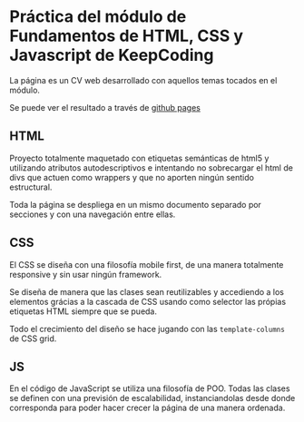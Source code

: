 # Práctica del módulo de Fundamentos de HTML, CSS y Javascript de KeepCoding
La página es un CV web desarrollado con aquellos temas tocados en el módulo. 

Se puede ver el resultado a través de [github pages](https://nauelg.github.io/kcW02_Fundamentos-HTML-CSS-JS/)

## HTML
Proyecto totalmente maquetado con etiquetas semánticas de html5 y utilizando atributos autodescriptivos e intentando no sobrecargar el html de divs que actuen como wrappers y que no aporten ningún sentido estructural.

Toda la página se despliega en un mismo documento separado por secciones y con una navegación entre ellas.

## CSS
El CSS se diseña con una filosofía mobile first, de una manera totalmente responsive y sin usar ningún framework.

Se diseña de manera que las clases sean reutilizables y accediendo a los elementos grácias a la cascada de CSS usando como selector las própias etiquetas HTML siempre que se pueda.

Todo el crecimiento del diseño se hace jugando con las `template-columns` de CSS grid.

## JS
En el código de JavaScript se utiliza una filosofía de POO. Todas las clases se definen con una previsión de escalabilidad, instanciandolas desde donde corresponda para poder hacer crecer la página de una manera ordenada.